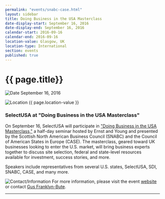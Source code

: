 ```yaml
---
permalink: "events/snabc-case.html"
layout: sidebar
title: Doing Business in the USA Masterclass
date-display-start: September 16, 2016
date-display-end: September 16, 2016
calendar-start: 2016-09-16
calendar-end: 2016-09-16
location-value: Glasgow, UK
location-type: International
section: events
published: true
---
```


# {{ page.title}}

![Date](https://google.github.io/material-design-icons/action/svg/design/ic_event_24px.svg "Date") September 16, 2016

![Location](http://google.github.io/material-design-icons/social/svg/design/ic_location_city_24px.svg "Location") {{ page.location-value }}

### SelectUSA at "Doing Business in the USA Masterclass"

On September 16, SelectUSA will participate in ["Doing Business in the USA Masterclass,"](https://www.eventbrite.com/e/doing-business-in-the-usa-masterclass-tickets-26115710794) a half-day seminar hosted by Ernst and Young and presented by the Scottish North American Business Council (SNABC) and the Council of American States in Europe (CASE). The masterclass, geared toward UK businesses looking to enter the U.S. market, will bring business experts together to discuss site selection, federal and state-level resources available for investment, success stories, and more.

Speakers include representatives from several U.S. states, SelectUSA, SDI, SNABC, CASE, and many more.

![Contact/Information](http://google.github.io/material-design-icons/action/svg/design/ic_speaker_notes_24px.svg "Contact/Information") For more information, please visit the event [website](https://www.eventbrite.com/e/doing-business-in-the-usa-masterclass-tickets-26115710794) or contact [Gus Franklyn-Bute](mailto:gus.franklyn-bute@trade.gov).

---
